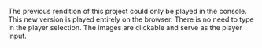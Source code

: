 The previous rendition of this project could only be played in the console.
This new version is played entirely on the browser. There is no need to type in 
the player selection. The images are clickable and serve as the player input. 

